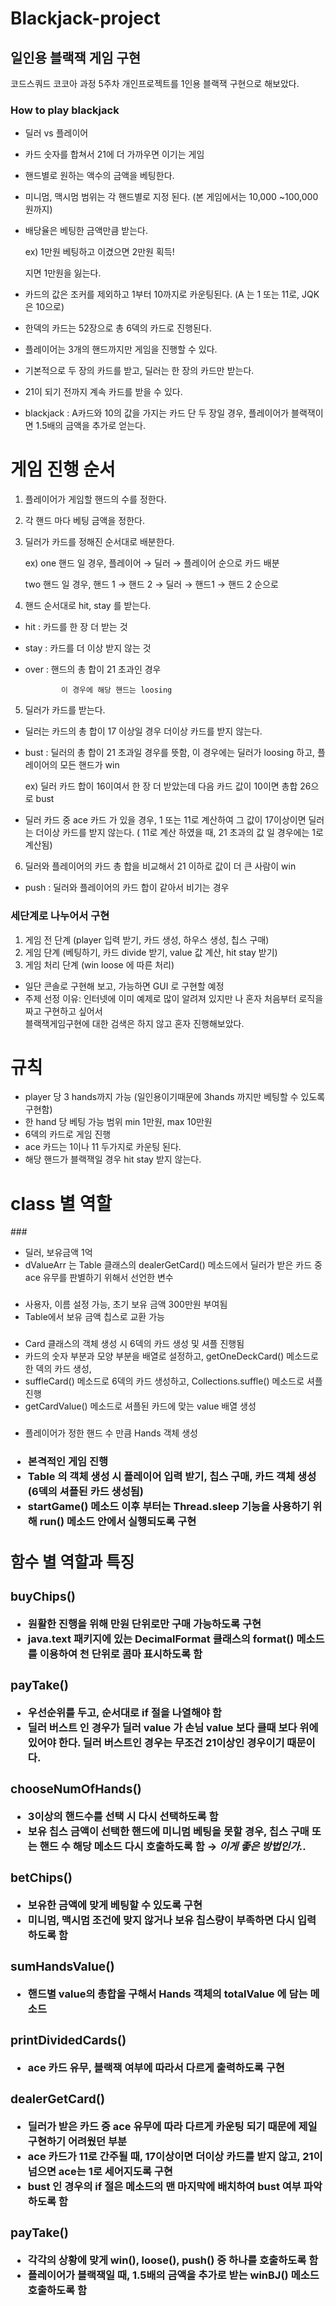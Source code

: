 # Blackjack-project   
## 일인용 블랙잭 게임 구현   

코드스쿼드 코코아 과정 5주차 개인프로젝트를 1인용 블랙잭 구현으로 해보았다.   

### How to play blackjack   
- 딜러 vs 플레이어   
- 카드 숫자를 합쳐서 21에 더 가까우면 이기는 게임   
    
- 핸드별로 원하는 액수의 금액을 베팅한다.   
- 미니멈, 맥시멈 범위는 각 핸드별로 지정 된다. (본 게임에서는 10,000 ~100,000 원까지)   
- 배당율은 베팅한 금액만큼 받는다.   
   
    ex) 1만원 베팅하고 이겼으면 2만원 획득!   
        
    지면 1만원을 잃는다.    
       
- 카드의 값은 조커를 제외하고 1부터 10까지로 카운팅된다. (A 는 1 또는 11로, JQK은 10으로)   
- 한덱의 카드는 52장으로 총 6덱의 카드로 진행된다.   
- 플레이어는 3개의 핸드까지만 게임을 진행할 수 있다.   
- 기본적으로 두 장의 카드를 받고, 딜러는 한 장의 카드만 받는다.   
- 21이 되기 전까지 계속 카드를 받을 수 있다.   
   
- blackjack : A카드와 10의 값을 가지는 카드 단 두 장일 경우, 플레이어가 블랙잭이면 1.5배의 금액을 추가로 얻는다.   
   
# 게임 진행 순서   
 
1. 플레이어가 게임할 핸드의 수를 정한다. 
2. 각 핸드 마다 베팅 금액을 정한다.
3. 딜러가 카드를 정해진 순서대로 배분한다.

    ex) one 핸드 일 경우, 플레이어 → 딜러 → 플레이어 순으로 카드 배분

    two 핸드 일 경우, 핸드 1 → 핸드 2 → 딜러 → 핸드1 → 핸드 2 순으로

4. 핸드 순서대로 hit, stay 를 받는다.
- hit :  카드를 한 장 더 받는 것
- stay :  카드를 더 이상 받지 않는 것
- over : 핸드의 총 합이 21 초과인 경우

              이 경우에 해당 핸드는 loosing 

5.  딜러가 카드를 받는다. 

- 딜러는 카드의 총 합이 17 이상일 경우 더이상 카드를 받지 않는다.
- bust : 딜러의 총 합이 21 초과일 경우를 뜻함, 이 경우에는 딜러가 loosing 하고, 플레이어의 모든 핸드가 win

    ex) 딜러 카드 합이 16이여서 한 장 더 받았는데 다음 카드 값이 10이면 총합 26으로 bust 

- 딜러 카드 중 ace 카드 가 있을 경우, 1 또는 11로 계산하여 그 값이 17이상이면 딜러는 더이상 카드를 받지 않는다. ( 11로 계산 하였을 때, 21 초과의 값 일 경우에는 1로 계산됨)

6. 딜러와 플레이어의 카드 총 합을 비교해서 21 이하로 값이 더 큰 사람이 win

- push : 딜러와 플레이어의 카드 합이 같아서 비기는 경우
   
### 세단계로 나누어서 구현   

1. 게임 전 단계 (player 입력 받기, 카드 생성, 하우스 생성, 칩스 구매)   
2. 게임 단계 (베팅하기, 카드 divide 받기, value 값 계산, hit stay 받기)   
3. 게임 처리 단계 (win loose 에 따른 처리)   

* 일단 콘솔로 구현해 보고, 가능하면 GUI 로 구현할 예정   
* 주제 선정 이유: 인터넷에 이미 예제로 많이 알려져 있지만 나 혼자 처음부터 로직을 짜고 구현하고 싶어서    
  블랙잭게임구현에 대한 검색은 하지 않고 혼자 진행해보았다.   

# 규칙

- player 당 3 hands까지 가능 (일인용이기때문에 3hands 까지만 베팅할 수 있도록 구현함)
- 한 hand 당 베팅 가능 범위 min 1만원, max 10만원
- 6덱의 카드로 게임 진행
- ace 카드는 1이나 11 두가지로 카운팅 된다.
- 해당 핸드가 블랙잭일 경우 hit stay 받지 않는다.

# class 별 역할

###<Dealer>

- 딜러, 보유금액 1억
- dValueArr 는 Table 클래스의 dealerGetCard() 메소드에서 딜러가 받은 카드 중 ace 유무를 판별하기 위해서 선언한 변수

### <Player>
- 사용자, 이름 설정 가능, 초기 보유 금액 300만원 부여됨
- Table에서 보유 금액 칩스로 교환 가능

### <Card>
- Card 클래스의 객체 생성 시 6덱의 카드 생성 및 셔플 진행됨
- 카드의 숫자 부분과 모양 부분을 배열로 설정하고, getOneDeckCard() 메소드로 한 덱의 카드 생성,
- suffleCard() 메소드로 6덱의 카드 생성하고, Collections.suffle() 메소드로 셔플 진행
- getCardValue() 메소드로 셔플된 카드에 맞는 value 배열 생성

### <Hands>
- 플레이어가 정한 핸드 수 만큼 Hands 객체 생성

### <Table>
- 본격적인 게임 진행
- Table 의 객체 생성 시 플레이어 입력 받기, 칩스 구매, 카드 객체 생성(6덱의 셔플된 카드 생성됨)
- startGame() 메소드 이후 부터는 Thread.sleep 기능을 사용하기 위해 run() 메소드 안에서 실행되도록 구현


## 함수 별 역할과 특징

### buyChips()

- 원활한 진행을 위해 만원 단위로만 구매 가능하도록 구현
- java.text 패키지에 있는 DecimalFormat 클래스의 format() 메소드를 이용하여 천 단위로 콤마 표시하도록 함

### payTake()

- 우선순위를 두고, 순서대로 if 절을 나열해야 함
- 딜러 버스트 인 경우가 딜러 value 가 손님 value 보다 클때 보다 위에 있어야 한다. 딜러 버스트인 경우는 무조건 21이상인 경우이기 때문이다.

### chooseNumOfHands()

- 3이상의 핸드수를 선택 시 다시 선택하도록 함
- 보유 칩스 금액이 선택한 핸드에 미니멈 베팅을 못할 경우, 칩스 구매 또는 핸드 수 해당 메소드 다시 호출하도록 함 → *이게 좋은 방법인가..*

### betChips()

- 보유한 금액에 맞게 베팅할 수 있도록 구현
- 미니멈, 맥시멈 조건에 맞지 않거나 보유 칩스량이 부족하면 다시 입력하도록 함

### sumHandsValue()

- 핸드별 value의 총합을 구해서 Hands 객체의 totalValue 에 담는 메소드

### printDividedCards()

- ace 카드 유무, 블랙잭 여부에 따라서 다르게 출력하도록 구현

### dealerGetCard()

- 딜러가 받은 카드 중 ace 유무에 따라 다르게 카운팅 되기 때문에 제일 구현하기 어려웠던 부분
- ace 카드가 11로 간주될 때, 17이상이면 더이상 카드를 받지 않고, 21이 넘으면 ace는 1로 세어지도록 구현
- bust 인 경우의 if 절은 메소드의 맨 마지막에 배치하여 bust 여부 파악하도록 함

### payTake()

- 각각의 상황에 맞게 win(), loose(), push() 중 하나를 호출하도록 함
- 플레이어가 블랙잭일 때, 1.5배의 금액을 추가로 받는 winBJ() 메소드 호출하도록 함
